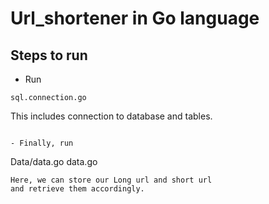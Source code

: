 # Url_shortener in Go language

## Steps to run

- Run 
```
sql.connection.go
``` 
This includes connection to database and tables.
```

- Finally, run
```
Data/data.go
data.go
```
Here, we can store our Long url and short url
and retrieve them accordingly.

